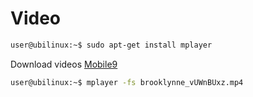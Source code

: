 # Video

```sh
user@ubilinux:~$ sudo apt-get install mplayer
```

Download videos [Mobile9](http://gallery.mobile9.com/cl/46600/2016-2017-nba-season-highlights/1/)

```sh
user@ubilinux:~$ mplayer -fs brooklynne_vUWnBUxz.mp4
```